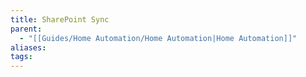 ```yaml
---
title: SharePoint Sync
parent:
  - "[[Guides/Home Automation/Home Automation|Home Automation]]"
aliases: 
tags:
---
```

